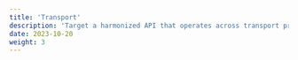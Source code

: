 ```yaml
---
title: 'Transport'
description: 'Target a harmonized API that operates across transport protocols.'
date: 2023-10-20
weight: 3
---
```


